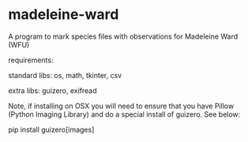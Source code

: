 # madeleine-ward
A program to mark species files with observations for Madeleine Ward (WFU)

requirements:

standard libs: os, math, tkinter, csv

extra libs: guizero, exifread

Note, if installing on OSX you will need to ensure that you have Pillow (Python Imaging Library) and do a special install of guizero. See below:

pip install guizero[images]
